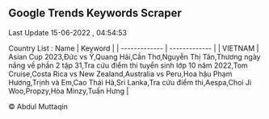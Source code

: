 

## Google Trends Keywords Scraper 
 
Last Update 15-06-2022 , 04:54:53

Country List :
 Name  | Keyword |
| ------------- | ------------- |
| VIETNAM | Asian Cup 2023,Đức vs Ý,Quang Hải,Cần Thơ,Nguyễn Thị Tân,Thương ngày nắng về phần 2 tập 31,Tra cứu điểm thi tuyển sinh lớp 10 năm 2022,Tom Cruise,Costa Rica vs New Zealand,Australia vs Peru,Hoa hậu Phạm Hương,Trịnh và Em,Cao Thái Hà,Sri Lanka,Tra cứu điểm thi,Aespa,Choi Ji Woo,Propzy,Hòa Minzy,Tuấn Hưng |



© Abdul Muttaqin 
